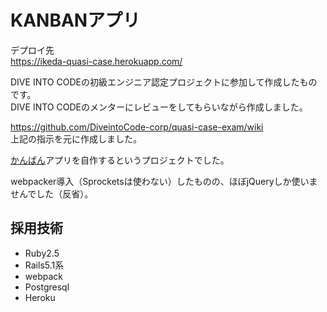 # KANBANアプリ

デプロイ先  
https://ikeda-quasi-case.herokuapp.com/

DIVE INTO CODEの初級エンジニア認定プロジェクトに参加して作成したものです。  
DIVE INTO CODEのメンターにレビューをしてもらいながら作成しました。  

https://github.com/DiveintoCode-corp/quasi-case-exam/wiki  
上記の指示を元に作成しました。  

[かんばん](https://ja.wikipedia.org/wiki/%E3%81%8B%E3%82%93%E3%81%B0%E3%82%93_(%E3%82%BD%E3%83%95%E3%83%88%E3%82%A6%E3%82%A7%E3%82%A2%E9%96%8B%E7%99%BA))アプリを自作するというプロジェクトでした。

webpacker導入（Sprocketsは使わない）したものの、ほぼjQueryしか使いませんでした（反省）。

## 採用技術
- Ruby2.5
- Rails5.1系
- webpack
- Postgresql
- Heroku
